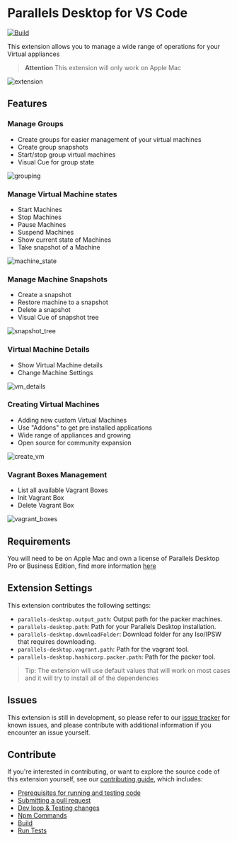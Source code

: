 # Parallels Desktop for VS Code

[![Build](https://github.com/Parallels/parallels-vscode-extension/actions/workflows/build.yml/badge.svg?branch=main)](https://github.com/Parallels/parallels-vscode-extension/actions/workflows/build.yml)  

This extension allows you to manage a wide range of operations for your Virtual appliances

> **Attention** This extension will only work on Apple Mac

![extension](docs/extension.png)

## Features

### Manage Groups

* Create groups for easier management of your virtual machines
* Create group snapshots
* Start/stop group virtual machines
* Visual Cue for group state

![grouping](docs/feature_grouping.gif)

### Manage Virtual Machine states

* Start Machines
* Stop Machines
* Pause Machines
* Suspend Machines
* Show current state of Machines
* Take snapshot of a Machine

![machine_state](docs/machine_states.gif)

### Manage Machine Snapshots

* Create a snapshot
* Restore machine to a snapshot
* Delete a snapshot
* Visual Cue of snapshot tree

![snapshot_tree](docs/snapshot_tree.png)

### Virtual Machine Details

* Show Virtual Machine details
* Change Machine Settings

![vm_details](docs/vm_details.png)

### Creating Virtual Machines

* Adding new custom Virtual Machines
* Use "Addons" to get pre installed applications
* Wide range of appliances and growing
* Open source for community expansion

![create_vm](docs/create_vm.gif)

### Vagrant Boxes Management

* List all available Vagrant Boxes
* Init Vagrant Box
* Delete Vagrant Box

![vagrant_boxes](docs/vagrant_boxes.png)

## Requirements

You will need to be on Apple Mac and own a license of Parallels Desktop Pro or Business Edition, find more information [here](https://www.parallels.com/uk/products/desktop/pro/)

## Extension Settings

This extension contributes the following settings:

* `parallels-desktop.output_path`: Output path for the packer machines.
* `parallels-desktop.path`: Path for your Parallels Desktop installation.
* `parallels-desktop.downloadFolder`: Download folder for any Iso/IPSW that requires downloading.
* `parallels-desktop.vagrant.path`: Path for the vagrant tool.
* `parallels-desktop.hashicorp.packer.path`: Path for the packer tool.

> Tip: The extension will use default values that will work on most cases and it will try to install all of the dependencies

## Issues

This extension is still in development, so please refer to our [issue tracker](https://github.com/Parallels/parallels-vscode-extension/issues) for known issues, and please contribute with additional information if you encounter an issue yourself.

## Contribute

If you're interested in contributing, or want to explore the source code of this extension yourself, see our [contributing guide](CONTRIBUTING.md), which includes:

* [Prerequisites for running and testing code](CONTRIBUTING.md#prerequisites-for-running-and-testing-code)
* [Submitting a pull request](CONTRIBUTING.md#submitting-a-pull-request)
* [Dev loop & Testing changes](CONTRIBUTING.md#dev-loop-testing-changes)
* [Npm Commands](CONTRIBUTING.md#npm-commands)
* [Build](CONTRIBUTING.md#build)
* [Run Tests](CONTRIBUTING.md#run-tests)
